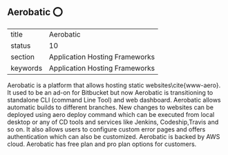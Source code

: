 ## Aerobatic :o:


|          |                                |
| -------- | ------------------------------ |
| title    | Aerobatic                      | 
| status   | 10                             |
| section  | Application Hosting Frameworks |
| keywords | Application Hosting Frameworks |



Aerobatic is a platform that allows hosting static
websites\cite{www-aero}. It used to be an ad-on for Bitbucket but now
Aerobatic is transitioning to standalone CLI (command Line Tool) and
web dashboard. Aerobatic allows automatic builds to different
branches. New changes to websites can be deployed using aero deploy
command which can be executed from local desktop or any of CD tools
and services like Jenkins, Codeship,Travis and so on.  It also allows
users to configure custom error pages and offers authentication which
can also be customized. Aerobatic is backed by AWS cloud. Aerobatic
has free plan and pro plan options for customers.



